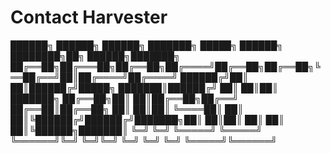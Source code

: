 # Contact Harvester

██████╗  ██████╗ ██████╗ ███████╗ █████╗ ██████╗ ████████╗██╗ ██████╗███████╗
██╔══██╗██╔═══██╗██╔══██╗██╔════╝██╔══██╗██╔══██╗╚══██╔══╝██║██╔════╝██╔════╝
██████╔╝██║   ██║██████╔╝█████╗  ███████║██████╔╝   ██║   ██║██║     ███████╗
██╔══██╗██║   ██║██╔══██╗██╔══╝  ██╔══██║██╔══██╗   ██║   ██║██║     ╚════██║
██║  ██║╚██████╔╝██████╔╝███████╗██║  ██║██║  ██║   ██║   ██║╚██████╗███████║
╚═╝  ╚═╝ ╚═════╝ ╚═════╝ ╚══════╝╚═╝  ╚═╝╚═╝  ╚═╝   ╚═╝   ╚═╝ ╚═════╝╚══════╝